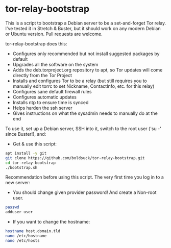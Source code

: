 tor-relay-bootstrap
===================

This is a script to bootstrap a Debian server to be a set-and-forget Tor relay. I've tested it in Stretch & Buster, but it should work on any modern Debian or Ubuntu version. Pull requests are welcome.

tor-relay-bootstrap does this:

* Configures only recommended but not install suggested packages by default
* Upgrades all the software on the system
* Adds the deb.torproject.org repository to apt, so Tor updates will come directly from the Tor Project
* Installs and configures Tor to be a relay (but still requires you to manually edit torrc to set Nickname, ContactInfo, etc. for this relay)
* Configures sane default firewall rules
* Configures automatic updates
* Installs ntp to ensure time is synced
* Helps harden the ssh server
* Gives instructions on what the sysadmin needs to manually do at the end

To use it, set up a Debian server, SSH into it, switch to the root user ('su -' since Buster!), and:

* Get & use this script:
```sh
apt install -y git
git clone https://github.com/boldsuck/tor-relay-bootstrap.git
cd tor-relay-bootstrap
./bootstrap.sh
```

Recommendation before using this script. The very first time you log in to a new server:

* You should change given provider password! And create a Non-root user.
```sh
passwd
adduser user
```
* If you want to change the hostname:
```sh
hostname host.domain.tld
nano /etc/hostname
nano /etc/hosts
```
